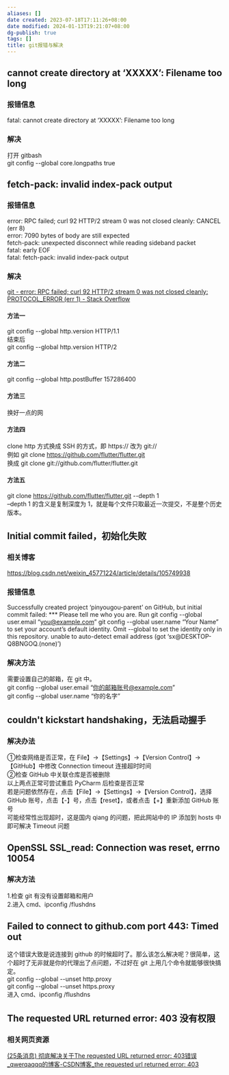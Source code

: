 ```yaml
---
aliases: []
date created: 2023-07-18T17:11:26+08:00
date modified: 2024-01-13T19:21:07+08:00
dg-publish: true
tags: []
title: git报错与解决
---
```


## cannot create directory at ‘XXXXX’: Filename too long
### 报错信息
fatal: cannot create directory at ‘XXXXX’: Filename too long
### 解决
打开 gitbash  
git config --global core.longpaths true
## fetch-pack: invalid index-pack output
### 报错信息
error: RPC failed; curl 92 HTTP/2 stream 0 was not closed cleanly: CANCEL (err 8)  
error: 7090 bytes of body are still expected  
fetch-pack: unexpected disconnect while reading sideband packet  
fatal: early EOF  
fatal: fetch-pack: invalid index-pack output
### 解决
[git - error: RPC failed; curl 92 HTTP/2 stream 0 was not closed cleanly: PROTOCOL_ERROR (err 1) - Stack Overflow](https://stackoverflow.com/questions/59282476/error-rpc-failed-curl-92-http-2-stream-0-was-not-closed-cleanly-protocol-erro/66606623)
#### 方法一
git config --global http.version HTTP/1.1  
结束后  
git config --global http.version HTTP/2
#### 方法二
git config --global http.postBuffer 157286400
#### 方法三
换好一点的网
#### 方法四
clone http 方式换成 SSH 的方式，即 https:// 改为 git://  
例如 git clone <https://github.com/flutter/flutter.git>  
换成 git clone git://github.com/flutter/flutter.git
#### 方法五
git clone <https://github.com/flutter/flutter.git> --depth 1  
–depth 1 的含义是复制深度为 1，就是每个文件只取最近一次提交，不是整个历史版本。
## Initial commit failed，初始化失败
### 相关博客
<https://blog.csdn.net/weixin_45771224/article/details/105749938>
### 报错信息
Successfully created project ‘pinyougou-parent’ on GitHub, but initial commit failed: \*\*\* Please tell me who you are. Run git config --global user.email “you@example.com” git config --global user.name “Your Name” to set your account’s default identity. Omit --global to set the identity only in this repository. unable to auto-detect email address (got ‘sx@DESKTOP-Q8BNGOQ.(none)’)
### 解决方法
需要设置自己的邮箱，在 git 中。  
git config --global user.email “你的邮箱账号@example.com”  
git config --global user.name “你的名字”
## couldn't kickstart handshaking，无法启动握手
### 解决办法
①检查网络是否正常，在 File】→【Settings】→【Version Control】→【GitHub】中修改 Connection timeout 连接超时时间  
②检查 GitHub 中关联仓库是否被删除  
以上两点正常可尝试重启 PyCharm 后检查是否正常  
若是问题依然存在，点击【File】→【Settings】→【Version Control】，选择 GitHub 账号，点击【-】号，点击【reset】，或者点击【+】重新添加 GitHub 账号  
可能经常性出现超时，这是国内 qiang 的问题，把此网站中的 IP 添加到 hosts 中即可解决 Timeout 问题
## OpenSSL SSL_read: Connection was reset, errno 10054
### 解决方法
1.检查 git 有没有设置邮箱和用户  
2.进入 cmd、ipconfig /flushdns
## Failed to connect to github.com port 443: Timed out
这个错误大致是说连接到 github 的时候超时了。那么该怎么解决呢？很简单，这个超时了无非就是你的代理出了点问题，不过好在 git 上用几个命令就能够很快搞定。  
git config --global --unset http.proxy  
git config --global --unset https.proxy  
进入 cmd、ipconfig /flushdns
## The requested URL returned error: 403 没有权限
### 相关网页资源
[(25条消息) 彻底解决关于The requested URL returned error: 403错误_qwerqaqqq的博客-CSDN博客_the requested url returned error: 403](https://blog.csdn.net/qq_40226073/article/details/119801341)